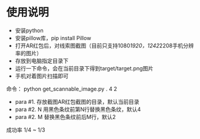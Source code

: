 # 使用说明
* 安装python
* 安装pillow库，pip install Pillow
* 打开AR红包后，对线索图截图（目前只支持1080*1920，1242*2208手机分辨率的图片）
* 存放到电脑指定目录下
* 运行一下命令，会在当前目录下得到target/target.png图片
* 手机对着图片扫描即可

命令：
python get_scannable_image.py . 4 2

* para #1. 存放截图AR红包截图的目录，默认当前目录
* para #2. N 用黑色条纹前第N行替换黑色条纹，默认4
* para #2. M 替换黑色条纹前后M行，默认2

成功率 1/4 ~ 1/3